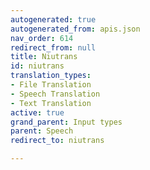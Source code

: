 ```yaml
---
autogenerated: true
autogenerated_from: apis.json
nav_order: 614
redirect_from: null
title: Niutrans
id: niutrans
translation_types:
- File Translation
- Speech Translation
- Text Translation
active: true
grand_parent: Input types
parent: Speech
redirect_to: niutrans

---
```


